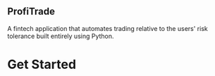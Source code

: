 ## ProfiTrade
A fintech application that automates trading relative to the users' risk tolerance built entirely using Python.

# Get Started
